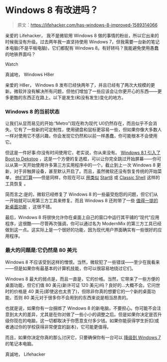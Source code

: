 # Windows 8 有改进吗？

> 原文：<https://lifehacker.com/has-windows-8-improved-1589314066>

亲爱的 Lifehacker，
我不是微软用 Windows 8 做的事情的粉丝，所以它出来的时候我没有升级。过去两年我一直坚持使用 Windows 7，但我需要一台新的笔记本电脑(不是平板电脑)，它们都配有 Windows 8。有好转吗？我能避免使用愚蠢的地铁界面吗？

Watch

真诚地，
Windows H8er

亲爱的 H8er，
Windows 8 发布已经快两年了，并且已经有了两次大规模的更新。微软并没有解决所有问题，但他们增加了一些应该会让你更开心的东西——更多更酷的东西正在路上。以下是发生(和没有发生)变化的地方。

### Windows 8 的当前状态

让我们从显而易见的开始:“Metro”(现在称为现代 UI)仍然存在，而且似乎不会消失。它有了一些新的可定制性，使用键盘和鼠标更容易一些，但如果你像大多数人一样对使用它不感兴趣，你会发现它仍然和以前一样愚蠢，你可能根本不会使用它。

但这是一件好事:你没有时间使用它，老实说，你从来没有。 [Windows 8.1 引入了 Boot to Dekstop](http://lifehacker.com/all-the-new-stuff-in-windows-8-1-587098156) ，这是一个方便的复选框，可以让你完全跳过开始屏幕——你可以从第一天开始使用许多第三方实用程序中的一个。截止到上一次 Windows 8 更新，对于非触屏设备，甚至默认开启了。而且，虽然微软还没有恢复传统的开始菜单， [他们打算](http://lifehacker.com/microsoft-is-bringing-the-start-menu-back-to-windows-8-1557023798)——但是同样，你现在可以 [用类似](http://lifehacker.com/how-to-bring-the-start-menu-back-in-windows-8-5955089) [Start8](http://www.stardock.com/products/start8/) 或 [Classic Shell](http://classicshell.sourceforge.net/) 这样的工具恢复 。

简而言之:是的，微软已经修复了 Windows 8 的一些最受抱怨的问题，但它们从一开始就可以用第三方工具来修复。而且 Windows 8 还附带了一些 [值得一提的新桌面功能](https://lifehacker.com/why-does-everyone-hate-windows-8-should-i-upgrade-5955229) ，这很不错。

最后，Windows 8 将很快允许你在桌面上自己的窗口中运行其平铺的“现代”应用程序，这很酷——尽管再次强调，你可以通过名为 ModernMix 的第三方工具已经做到这一点。这实际上是一个很好的功能，因为现代用户界面确实有一些很好的应用程序。

### 最大的问题是:它仍然是 80 美元

Windows 8 不应该受到这样的憎恨。当然，微软犯了一些错误——至少在我看来——但是如果你有最基本的计算机技能，你可以很容易地绕过它们。

Windows 8 最大的弱点是，而且一直是，它的价格。当然，它带来了一些方便的桌面功能，但它们值 80 美元(新许可证 120 美元)吗？良好的...大概不会。它问世时的价格是 40 美元(即使这也太贵了)，但除非你真的想要它的一个新的桌面功能，否则 80 美元对于很多你不会用到的东西来说是相当昂贵的。

也就是说，如果你有一台捆绑了 Windows 8 的新电脑，不要担心。你可能不会注意到太大的差异，尤其是在你对做了一些小小的调整之后。但是如果你决定是否升级你现在的电脑，这一切都取决于你愿意支付多少钱。如果你能获得学生折扣(或者通过你的学校获得非常便宜的副本)，它可能更值得。

而且，如果你决定你真的那么讨厌它，只要确保你有一台可以 [降级到 Windows 7](https://lifehacker.com/downgrade-your-new-windows-8-computer-to-windows-7-for-5974318) 的笔记本电脑。

真诚地，
Lifehacker